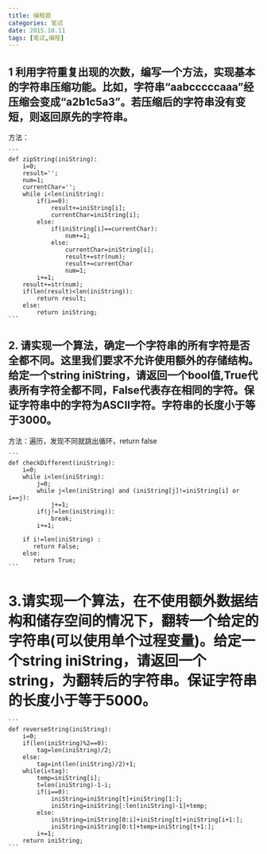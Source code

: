 ```yaml
---
title: 编程题
categories: 笔试
date: 2015.10.11
tags: [笔试,编程]
---
```

## 1 利用字符重复出现的次数，编写一个方法，实现基本的字符串压缩功能。比如，字符串“aabcccccaaa”经压缩会变成“a2b1c5a3”。若压缩后的字符串没有变短，则返回原先的字符串。
<!--more-->
方法：

    ```
    def zipString(iniString):
        i=0;
        result='';
        num=1;
        currentChar='';
        while i<len(iniString):
            if(i==0):
                result+=iniString[i];
                currentChar=iniString[i];
            else:
                if(iniString[i]==currentChar):
                    num+=1;
                else:
                    currentChar=iniString[i];
                    result+=str(num);
                    result+=currentChar
                    num=1;
            i+=1;
        result+=str(num);
        if(len(result)<len(iniString)):
            return result;
        else:
            return iniString;
    ```
## 2. 请实现一个算法，确定一个字符串的所有字符是否全都不同。这里我们要求不允许使用额外的存储结构。给定一个string iniString，请返回一个bool值,True代表所有字符全都不同，False代表存在相同的字符。保证字符串中的字符为ASCII字符。字符串的长度小于等于3000。
方法：遍历，发现不同就跳出循环，return false

    ```
    def checkDifferent(iniString):
        i=0;
        while i<len(iniString):
            j=0;
            while j<len(iniString) and (iniString[j]!=iniString[i] or i==j):
                j+=1;
            if(j!=len(iniString)):
                break;
            i+=1;
            
        if i!=len(iniString) :
           return False;
        else:
           return True;
    ```
# 3.请实现一个算法，在不使用额外数据结构和储存空间的情况下，翻转一个给定的字符串(可以使用单个过程变量)。给定一个string iniString，请返回一个string，为翻转后的字符串。保证字符串的长度小于等于5000。
    ```
    def reverseString(iniString):
        i=0;
        if(len(iniString)%2==0):
            tag=len(iniString)/2;
        else:
            tag=int(len(iniString)/2)+1;
        while(i<tag):
            temp=iniString[i];
            t=len(iniString)-1-i;
            if(i==0):
                iniString=iniString[t]+iniString[1:];
                iniString=iniString[:len(iniString)-1]+temp;
            else:
                iniString=iniString[0:i]+iniString[t]+iniString[i+1:];
                iniString=iniString[0:t]+temp+iniString[t+1:];
            i+=1;
        return iniString;
    ```
